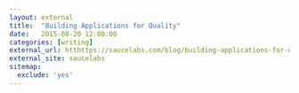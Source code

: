 ```yaml
---
layout: external
title:  "Building Applications for Quality"
date:   2015-08-20 12:00:00
categories: [writing]
external_url: htthttps://saucelabs.com/blog/building-applications-for-quality
external_site: saucelabs
sitemap:
  exclude: 'yes'
---
```

